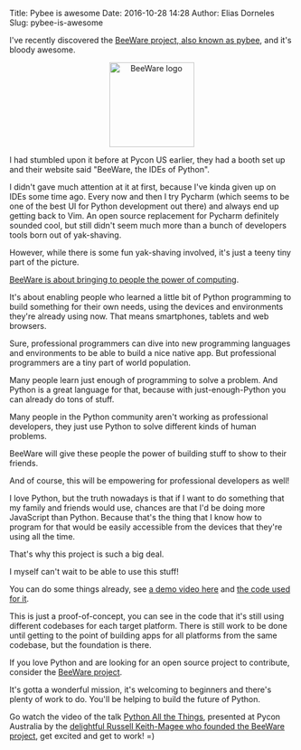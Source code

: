 Title: Pybee is awesome
Date: 2016-10-28 14:28
Author: Elias Dorneles
Slug: pybee-is-awesome

I've recently discovered the [BeeWare project, also known as pybee][1], and
it's bloody awesome.

<center>
<a href="http://pybee.org">
<img src="http://pybee.org/static/images/brutus-270.png" alt="BeeWare logo" width="150">
</a>
</center>

I had stumbled upon it before at Pycon US earlier, they had a booth set up
and their website said "BeeWare, the IDEs of Python".

I didn't gave much attention at it at first, because I've kinda given up on
IDEs some time ago. Every now and then I try Pycharm (which seems to be one of
the best UI for Python development out there) and always end up getting back to
Vim. An open source replacement for Pycharm definitely sounded cool, but still
didn't seem much more than a bunch of developers tools born out of yak-shaving.

However, while there is some fun yak-shaving involved, it's just a teeny tiny
part of the picture.

[BeeWare is about bringing to people the power of computing](http://pybee.org/project/overview/).

<!-- PELICAN_END_SUMMARY -->

It's about enabling people who learned a little bit of Python programming to
build something for their own needs, using the devices and environments they're
already using now. That means smartphones, tablets and web browsers.

Sure, professional programmers can dive into new programming languages and
environments to be able to build a nice native app. But professional
programmers are a tiny part of world population.

Many people learn just enough of programming to solve a problem. And Python is
a great language for that, because with just-enough-Python you can already do
tons of stuff.

Many people in the Python community aren't working as professional developers,
they just use Python to solve different kinds of human problems.

BeeWare will give these people the power of building stuff to show to their friends.

And of course, this will be empowering for professional developers as well!

I love Python, but the truth nowadays is that if I want to do something that my
family and friends would use, chances are that I'd be doing more JavaScript than Python.
Because that's the thing that I know how to program for that would be easily accessible
from the devices that they're using all the time.

That's why this project is such a big deal.

I myself can't wait to be able to use this stuff!

You can do some things already, see [a demo video
here](https://www.youtube.com/watch?v=RisCgSIWwLA) and [the code used for
it](https://gist.github.com/freakboy3742/7beb22c587e57240610777a44af645d8).

This is just a proof-of-concept, you can see in the code that it's still using
different codebases for each target platform. There is still work to be done
until getting to the point of building apps for all platforms from the same
codebase, but the foundation is there.

If you love Python and are looking for an open source project to contribute,
consider the [BeeWare project](http://pybee.org/contributing/).

It's gotta a wonderful mission, it's welcoming to beginners and there's plenty
of work to do. You'll be helping to build the future of Python.

Go watch the video of the talk [Python All the Things][2], presented at Pycon
Australia by the [delightful Russell Keith-Magee who founded the BeeWare
project](http://pybee.org/community/team/), get excited and get to work! =)

[1]: http://pybee.org
[2]: http://pybee.org/community/resources/python-all-the-things/
